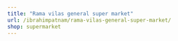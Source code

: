 ```yaml
---
title: "Rama vilas general super market"
url: /ibrahimpatnam/rama-vilas-general-super-market/
shop: supermarket
---
```

